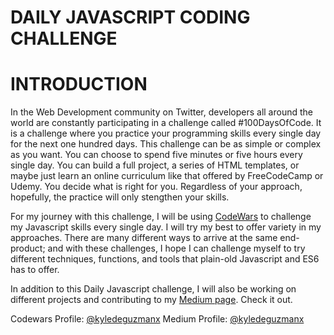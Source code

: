 # DAILY JAVASCRIPT CODING CHALLENGE

# INTRODUCTION  

In the Web Development community on Twitter, developers all around the world are constantly participating in a challenge called #100DaysOfCode. It is a challenge where you practice your programming skills every single day for the next one hundred days. This challenge can be as simple or complex as you want. You can choose to spend five minutes or five hours every single day. You can build a full project, a series of HTML templates, or maybe just learn an online curriculum like that offered by FreeCodeCamp or Udemy. You decide what is right for you. Regardless of your approach, hopefully, the practice will only stengthen your skills.   
  
For my journey with this challenge, I will be using [CodeWars](https://www.codewars.com/dashboard) to challenge my Javascript skills every single day. I will try my best to offer variety in my approaches. There are many different ways to arrive at the same end-product; and with these challenges, I hope I can challenge myself to try different techniques, functions, and tools that plain-old Javascript and ES6 has to offer.   

In addition to this Daily Javascript challenge, I will also be working on different projects and contributing to my [Medium page](https://medium.com/@kyledeguzmanx). Check it out.


Codewars Profile: [@kyledeguzmanx](https://www.codewars.com/users/kyledeguzmanx)
Medium Profile: [@kyledeguzmanx](https://medium.com/@kyledeguzmanx)
